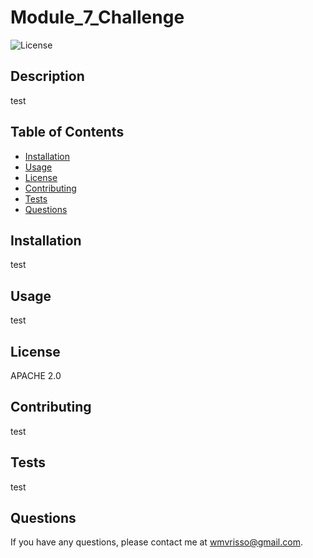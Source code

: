 # Module_7_Challenge

  ![License](https://img.shields.io/badge/License-Apache%202.0-blue.svg)

## Description
test

## Table of Contents
* [Installation](#installation)
* [Usage](#usage)
* [License](#license)
* [Contributing](#contributing)
* [Tests](#tests)
* [Questions](#questions)

## Installation
test

## Usage
test

## License
APACHE 2.0

## Contributing
test

## Tests
test

## Questions
If you have any questions, please contact me at wmvrisso@gmail.com.
